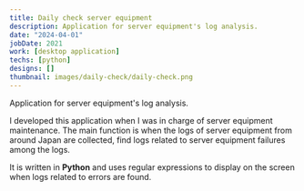 ```yaml
---
title: Daily check server equipment
description: Application for server equipment's log analysis.
date: "2024-04-01"
jobDate: 2021
work: [desktop application]
techs: [python]
designs: []
thumbnail: images/daily-check/daily-check.png
---
```


Application for server equipment's log analysis.

I developed this application when I was in charge of server equipment maintenance. The main function is when the logs of server equipment from around Japan are collected, find logs related to server equipment failures among the logs.

It is written in **Python** and uses regular expressions to display on the screen when logs related to errors are found.